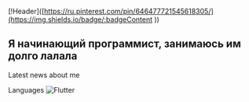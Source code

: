 [!Header]([https://ru.pinterest.com/pin/646477721545618305/](https://img.shields.io/badge/:badgeContent
))

## Я начинающий программист, занимаюсь им долго лалала

Latest news about me

Languages
![Flutter](https://img.shields.io/badge/-Flutter-090909)

